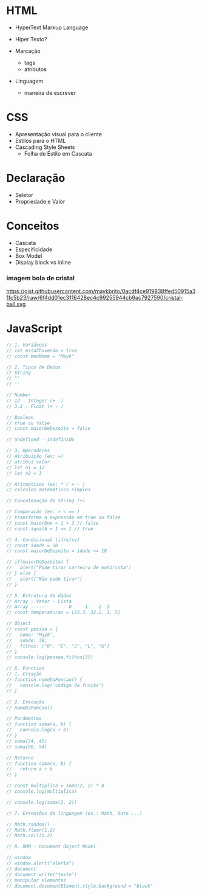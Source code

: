 # HTML

- HyperText Markup Language

- Hiper Texto?
- Marcação
  - tags
  - atributos
- Linguagem
  - maneira de escrever

# CSS

- Apresentação visual para o cliente
- Estilos para o HTML
- Cascading Style Sheets
  - Folha de Estilo em Cascata

# Declaração

- Seletor
- Propriedade e Valor

# Conceitos

- Cascata
- Especificidade
- Box Model
- Display block vs inline

### imagem bola de cristal

https://gist.githubusercontent.com/maykbrito/0acdf4ce919838ffed50915a31fc5b23/raw/6f4dd01ec3116428ec4c99255944cb9ac7927590/cristal-ball.svg

# JavaScript

```js
// 1. Variáveis
// let estaChovendo = true
// const meuNome = "Mayk"

// 2. Tipos de Dados
// String
// ""
// ''

// Number
// 12 - Integer (+ -)
// 3.2 - Float (+ - )

// Boolean
// true ou false
// const maiorDeDezoito = false

// undefined - indefinido

// 3. Operadores
// Atribuição (ex: =)
// atribui valor
// let n1 = 12
// let n2 = 3

// Aritméticos (ex: * / + - )
// calculos matemáticos simples

// Concatenação de String (+)

// Comparação (ex: > < == )
// transforma a expressão em true ou false
// const maiorQue = 1 > 2 // false
// const igualA = 1 == 1 // true

// 4. Condicional (if/else)
// const idade = 18
// const maiorDeDezoito = idade >= 18

// if(maiorDeDezoito) {
//   alert("Pode tirar carteira de motorista")
// } else {
//   alert("Não pode tirar")
// }

// 5. Estrutura de dados
// Array - Vetor - Lista
// Array -----         0     1    2  3
// const temperaturas = [23.3, 32.2, 1, 5]

// Object
// const pessoa = {
//   nome: "Mayk",
//   idade: 38,
//   filhos: ["K", "E", "J", "L", "G"]
// }
// console.log(pessoa.filhos[3])

// 6. Function
// 1. Criação
// function nomeDaFuncao() {
//   console.log('código da função')
// }

// 2. Execução
// nomeDaFuncao()

// Parâmetros
// function soma(a, b) {
//   console.log(a + b)
// }
// soma(34, 45)
// soma(90, 54)

// Retorno
// function soma(a, b) {
//   return a + b
// }

// const multiplica = soma(2, 2) * 4
// console.log(multiplica)

// console.log(soma(2, 2))

// 7. Extensões da linguagem (ex.: Math, Date ...)

// Math.random()
// Math.floor(1.2)
// Math.ceil(1.2)

// 8. DOM - Document Object Model

// window
// window.alert("alerta")
// document
// document.write("texto")
// manipular elementos
// document.documentElement.style.background = "black"
```

